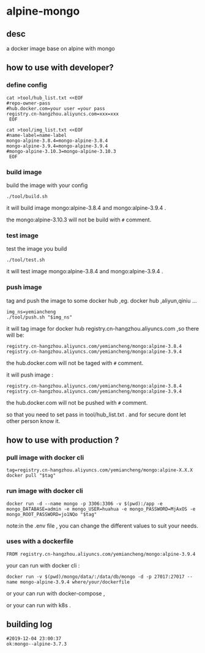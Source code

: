 # alpine-mongo

## desc

a docker image base on alpine with mongo

## how to use with developer?

### define config
```
cat >tool/hub_list.txt <<EOF
#repo-owner-pass
#hub.docker.com=your user =your pass
registry.cn-hangzhou.aliyuncs.com=xxx=xxx
 EOF
```


```
cat >tool/img_list.txt <<EOF
#name-label=name-label
mongo-alpine-3.8.4=mongo-alpine-3.8.4
mongo-alpine-3.9.4=mongo-alpine-3.9.4
#mongo-alpine-3.10.3=mongo-alpine-3.10.3
 EOF
```


### build image
build the image with your config
```
./tool/build.sh
```

it will build image mongo:alpine-3.8.4 and mongo:alpine-3.9.4 .

the mongo:alpine-3.10.3 will not be build with `#` comment.

### test image
test the image you build
```
./tool/test.sh
```

it will test image mongo:alpine-3.8.4 and mongo:alpine-3.9.4 .

### push image

tag and push the image to some docker hub ,eg. docker hub ,aliyun,qiniu ...
```
img_ns=yemiancheng
./tool/push.sh "$img_ns"
```

it will tag image for docker hub registry.cn-hangzhou.aliyuncs.com ,so there will be:
```
registry.cn-hangzhou.aliyuncs.com/yemiancheng/mongo:alpine-3.8.4
registry.cn-hangzhou.aliyuncs.com/yemiancheng/mongo:alpine-3.9.4
```

the hub.docker.com will not be taged with `#` comment.


it will push image :
```
registry.cn-hangzhou.aliyuncs.com/yemiancheng/mongo:alpine-3.8.4
registry.cn-hangzhou.aliyuncs.com/yemiancheng/mongo:alpine-3.9.4
```

the hub.docker.com will not be pushed with `#` comment.

so that you need to set pass in tool/hub_list.txt . and for secure dont let other person know it.

## how to use with production ?

### pull image with docker cli
```
tag=registry.cn-hangzhou.aliyuncs.com/yemiancheng/mongo:alpine-X.X.X
docker pull "$tag"
```

### run image with docker cli
```
docker run -d --name mongo -p 3306:3306 -v $(pwd):/app -e mongo_DATABASE=admin -e mongo_USER=huahua -e mongo_PASSWORD=MjAxOS -e mongo_ROOT_PASSWORD=jo1NQo "$tag"
```

note:in the .env file , you can change the different values to suit your needs.

### uses with a dockerfile 
```
FROM registry.cn-hangzhou.aliyuncs.com/yemiancheng/mongo:alpine-3.9.4
```

your can run with docker cli :
```
docker run -v $(pwd)/mongo/data/:/data/db/mongo -d -p 27017:27017 --name mongo-alpine-3.9.4 where/your/dockerfile
```

or your can run with docker-compose ,

or your can run with k8s .

## building log

```
#2019-12-04 23:00:37
ok:mongo--alpine-3.7.3
```
